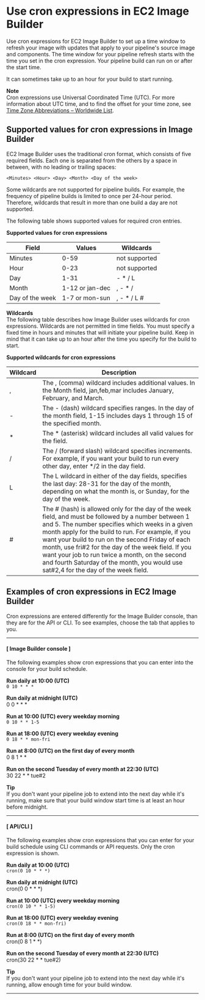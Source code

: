 # Use cron expressions in EC2 Image Builder<a name="cron-expressions"></a>

Use cron expressions for EC2 Image Builder to set up a time window to refresh your image with updates that apply to your pipeline's source image and components\. The time window for your pipeline refresh starts with the time you set in the cron expression\. Your pipeline build can run on or after the start time\.

It can sometimes take up to an hour for your build to start running\.

**Note**  
Cron expressions use Universal Coordinated Time \(UTC\)\. For more information about UTC time, and to find the offset for your time zone, see [Time Zone Abbreviations – Worldwide List](https://www.timeanddate.com/time/zones/)\.

## Supported values for cron expressions in Image Builder<a name="ib-cron-support"></a>

EC2 Image Builder uses the traditional cron format, which consists of five required fields\. Each one is separated from the others by a space in between, with no leading or trailing spaces:

`<Minutes> <Hour> <Day> <Month> <Day of the week>`

Some wildcards are not supported for pipeline builds\. For example, the frequency of pipeline builds is limited to once per 24\-hour period\. Therefore, wildcards that result in more than one build a day are not supported\.

The following table shows supported values for required cron entries\.


**Supported values for cron expressions**  

| Field | Values | Wildcards | 
| --- | --- | --- | 
| Minutes | 0\-59 | not supported | 
| Hour | 0\-23 | not supported | 
| Day | 1\-31 | \- \* / L | 
| Month | 1\-12 or jan\-dec | , \- \* / | 
| Day of the week | 1\-7 or mon\-sun | , \- \* / L \# | 

**Wildcards**  
The following table describes how Image Builder uses wildcards for cron expressions\. Wildcards are not permitted in time fields\. You must specify a fixed time in hours and minutes that will initiate your pipeline build\. Keep in mind that it can take up to an hour after the time you specify for the build to start\.


**Supported wildcards for cron expressions**  

| Wildcard | Description | 
| --- | --- | 
| , | The , \(comma\) wildcard includes additional values\. In the Month field, jan,feb,mar includes January, February, and March\. | 
| \- | The \- \(dash\) wildcard specifies ranges\. In the day of the month field, 1\-15 includes days 1 through 15 of the specified month\. | 
| \* | The \* \(asterisk\) wildcard includes all valid values for the field\.  | 
| / | The / \(forward slash\) wildcard specifies increments\. For example, if you want your build to run every other day, enter \*/2 in the day field\. | 
| L | The L wildcard in either of the day fields, specifies the last day: 28\-31 for the day of the month, depending on what the month is, or Sunday, for the day of the week\. | 
| \# | The \# \(hash\) is allowed only for the day of the week field, and must be followed by a number between 1 and 5\. The number specifies which weeks in a given month apply for the build to run\. For example, if you want your build to run on the second Friday of each month, use fri\#2 for the day of the week field\. If you want your job to run twice a month, on the second and fourth Saturday of the month, you would use sat\#2,4 for the day of the week field\. | 

## Examples of cron expressions in EC2 Image Builder<a name="ib-cron-examples"></a>

Cron expressions are entered differently for the Image Builder console, than they are for the API or CLI\. To see examples, choose the tab that applies to you\.

------
#### [ Image Builder console ]

The following examples show cron expressions that you can enter into the console for your build schedule\.

**Run daily at 10:00 \(UTC\)**  
`0 10 * * *`

**Run daily at midnight \(UTC\)**  
0 0 \* \* \*

**Run at 10:00 \(UTC\) every weekday morning**  
`0 10 * * 1-5`

**Run at 18:00 \(UTC\) every weekday evening**  
`0 18 * * mon-fri`

**Run at 8:00 \(UTC\) on the first day of every month**  
0 8 1 \* \*

**Run on the second Tuesday of every month at 22:30 \(UTC\)**  
30 22 \* \* tue\#2

**Tip**  
If you don't want your pipeline job to extend into the next day while it's running, make sure that your build window start time is at least an hour before midnight\.

------
#### [ API/CLI ]

The following examples show cron expressions that you can enter for your build schedule using CLI commands or API requests\. Only the cron expression is shown\.

**Run daily at 10:00 \(UTC\)**  
`cron(0 10 * * *)`

**Run daily at midnight \(UTC\)**  
cron\(0 0 \* \* \*\)

**Run at 10:00 \(UTC\) every weekday morning**  
`cron(0 10 * * 1-5)`

**Run at 18:00 \(UTC\) every weekday evening**  
`cron(0 18 * * mon-fri)`

**Run at 8:00 \(UTC\) on the first day of every month**  
cron\(0 8 1 \* \*\)

**Run on the second Tuesday of every month at 22:30 \(UTC\)**  
cron\(30 22 \* \* tue\#2\)

**Tip**  
If you don't want your pipeline job to extend into the next day while it's running, allow enough time for your build window\.

------